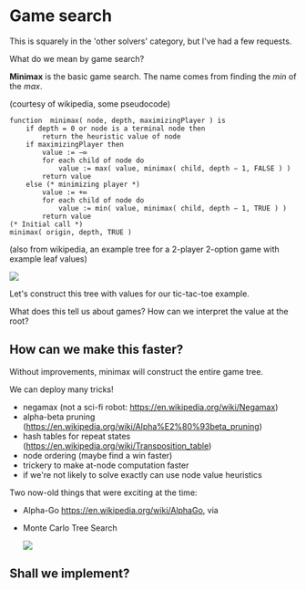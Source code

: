# Game search
This is squarely in the 'other solvers' category, but I've had a few requests.  
    
What do we mean by game search?
    
> <tic-tac-toe example>
    
**Minimax** is the basic game search.  The name comes from finding the *min* of the *max*.

(courtesy of wikipedia, some pseudocode)
```
function  minimax( node, depth, maximizingPlayer ) is
    if depth = 0 or node is a terminal node then
        return the heuristic value of node
    if maximizingPlayer then
        value := −∞
        for each child of node do
            value := max( value, minimax( child, depth − 1, FALSE ) )
        return value
    else (* minimizing player *)
        value := +∞
        for each child of node do
            value := min( value, minimax( child, depth − 1, TRUE ) )
        return value
(* Initial call *)
minimax( origin, depth, TRUE )
```
    
(also from wikipedia, an example tree for a 2-player 2-option game with example leaf values)
    
![](https://i.imgur.com/sIxIbQq.png)

    
Let's construct this tree with values for our tic-tac-toe example.  
    
What does this tell us about games?  How can we interpret the value at the root?
    
## How can we make this faster?
Without improvements, minimax will construct the entire game tree.
    
We can deploy many tricks!
- negamax (not a sci-fi robot: https://en.wikipedia.org/wiki/Negamax)
- alpha-beta pruning (https://en.wikipedia.org/wiki/Alpha%E2%80%93beta_pruning)
- hash tables for repeat states (https://en.wikipedia.org/wiki/Transposition_table)
- node ordering (maybe find a win faster)
- trickery to make at-node computation faster
- if we're not likely to solve exactly can use node value heuristics
    
Two now-old things that were exciting at the time:
- Alpha-Go https://en.wikipedia.org/wiki/AlphaGo, via
- Monte Carlo Tree Search
    
    ![](https://i.imgur.com/Ox1IcMq.png)
    
   
## Shall we implement?